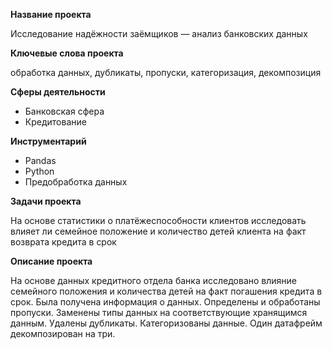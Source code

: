 **Название проекта**

Исследование надёжности заёмщиков — анализ банковских данных


**Ключевые слова проекта**

обработка данных, дубликаты, пропуски, категоризация, декомпозиция

**Сферы деятельности**
- Банковская сфера
- Кредитование

**Инструментарий**
- Pandas
- Python
- Предобработка данных

**Задачи проекта**

На основе статистики о платёжеспособности клиентов исследовать влияет ли семейное положение и количество детей клиента на факт возврата кредита в срок	

**Описание проекта**

На основе данных кредитного отдела банка исследовано влияние семейного положения и количества детей на факт погашения кредита в срок. Была получена информация о данных. Определены и обработаны пропуски. Заменены типы данных на соответствующие хранящимся данным. Удалены дубликаты. Категоризованы данные. Один датафрейм декомпозирован на три.	
